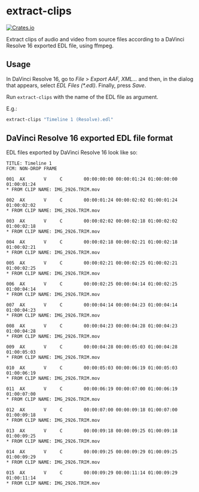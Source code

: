 # extract-clips

[![Crates.io](https://img.shields.io/crates/v/extract-clips.svg)](https://crates.io/crates/extract-clips)

Extract clips of audio and video from source files according to a
DaVinci Resolve 16 exported EDL file, using ffmpeg.

## Usage

In DaVinci Resolve 16, go to *File* &gt; *Export AAF, XML...* and then, in
the dialog that appears, select *EDL Files (\*.edl)*. Finally, press *Save*.

Run `extract-clips` with the name of the EDL file as argument.

E.g.:

```bash
extract-clips "Timeline 1 (Resolve).edl"
```

## DaVinci Resolve 16 exported EDL file format

EDL files exported by DaVinci Resolve 16 look like so:

```text
TITLE: Timeline 1
FCM: NON-DROP FRAME

001  AX       V     C        00:00:00:00 00:00:01:24 01:00:00:00 01:00:01:24  
* FROM CLIP NAME: IMG_2926.TRIM.mov

002  AX       V     C        00:00:01:24 00:00:02:02 01:00:01:24 01:00:02:02  
* FROM CLIP NAME: IMG_2926.TRIM.mov

003  AX       V     C        00:00:02:02 00:00:02:18 01:00:02:02 01:00:02:18  
* FROM CLIP NAME: IMG_2926.TRIM.mov

004  AX       V     C        00:00:02:18 00:00:02:21 01:00:02:18 01:00:02:21  
* FROM CLIP NAME: IMG_2926.TRIM.mov

005  AX       V     C        00:00:02:21 00:00:02:25 01:00:02:21 01:00:02:25  
* FROM CLIP NAME: IMG_2926.TRIM.mov

006  AX       V     C        00:00:02:25 00:00:04:14 01:00:02:25 01:00:04:14  
* FROM CLIP NAME: IMG_2926.TRIM.mov

007  AX       V     C        00:00:04:14 00:00:04:23 01:00:04:14 01:00:04:23  
* FROM CLIP NAME: IMG_2926.TRIM.mov

008  AX       V     C        00:00:04:23 00:00:04:28 01:00:04:23 01:00:04:28  
* FROM CLIP NAME: IMG_2926.TRIM.mov

009  AX       V     C        00:00:04:28 00:00:05:03 01:00:04:28 01:00:05:03  
* FROM CLIP NAME: IMG_2926.TRIM.mov

010  AX       V     C        00:00:05:03 00:00:06:19 01:00:05:03 01:00:06:19  
* FROM CLIP NAME: IMG_2926.TRIM.mov

011  AX       V     C        00:00:06:19 00:00:07:00 01:00:06:19 01:00:07:00  
* FROM CLIP NAME: IMG_2926.TRIM.mov

012  AX       V     C        00:00:07:00 00:00:09:18 01:00:07:00 01:00:09:18  
* FROM CLIP NAME: IMG_2926.TRIM.mov

013  AX       V     C        00:00:09:18 00:00:09:25 01:00:09:18 01:00:09:25  
* FROM CLIP NAME: IMG_2926.TRIM.mov

014  AX       V     C        00:00:09:25 00:00:09:29 01:00:09:25 01:00:09:29  
* FROM CLIP NAME: IMG_2926.TRIM.mov

015  AX       V     C        00:00:09:29 00:00:11:14 01:00:09:29 01:00:11:14  
* FROM CLIP NAME: IMG_2926.TRIM.mov

```
